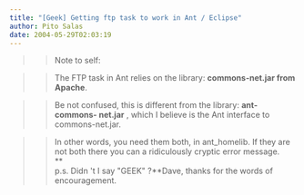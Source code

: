 ```yaml
---
title: "[Geek] Getting ftp task to work in Ant / Eclipse"
author: Pito Salas
date: 2004-05-29T02:03:19
---
```



>>

>> Note to self:

>>

>> The FTP task in Ant relies on the library: **commons-net.jar from Apache**.

>>

>> Be not confused, this is different from the library: **ant-commons-
net.jar** , which I believe is the Ant interface to commons-net.jar.

>>

>> In other words, you need them both, in ant_homelib. If they are not both
there you can a ridiculously cryptic error message.  
>  **  
> p.s. Didn 't I say "GEEK" ?**Dave, thanks for the words of encouragement.


